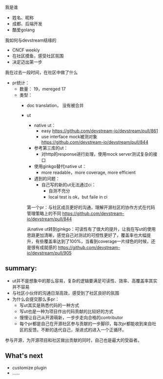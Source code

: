 我是谁

- 姓名、昵称
- 成都、后端开发
- 酷爱golang


我如何与devstream结缘的

- CNCF weekly
- 在社区摸鱼，感受社区氛围
- 决定迈出第一步


我在过去一段时间，在社区中做了什么
- pr统计： 
    - 数量： 19，mereged 17
    - 类型：
        - doc translation， 没有被合并
        - ut
            - native ut： 
                - easy https://github.com/devstream-io/devstream/pull/861
                - use interface mock被测对象 https://github.com/devstream-io/devstream/pull/844
            - 参考第三库的ut：
                - 对http的response进行处理，使用mock server测试复杂的接口
            - 使用ginkgo替代native ut：
                - more readable，more coverage, more efficient
            - 遇到的问题：
                - 自己写的新的ut无法通过ci：
                    - 自测不充分
                    - local test is ok，but faile in ci

            第一个pr：与社区成员更好的沟通，理解开源社区的协作方式在代码管理策略上的不同
            https://github.com/devstream-io/devstream/pull/844

            从native ut转到ginkgo：可读性有了很大的提升，让我在写ut的使用思路更加清晰，感觉自己对测试的可控性更好了，覆盖率也大幅提升，有些覆盖率达到了100%，当看到coverage一片绿色的时候，还是很有成就感的
            https://github.com/devstream-io/devstream/pull/905

## summary:

- ut并不是想象中的那么容易，复杂的逻辑要满足可读性、效率、高覆盖率其实并不容易
- 与社区小伙伴的沟通日渐高效，感受到了社区良好的氛围
- 为什么会提交那么多pr：
    - 写ut其实是熟悉代码的一种方式
    - 写ut也是一种为项目作出代码贡献的比较好的方式
    - 慢慢让自己从开源萌新，一步步走向合格的contributor
    - 每个pr都是自己在开源社区参与贡献的一步脚印，每次pr都能收到来自社区的反馈，不断的迭代自己，渐进式的进入一个正循环。

参与开源，为开源项目和社区做出贡献的同时，自己也是最大的受益者。

## What's next

- customize plugin
- ......